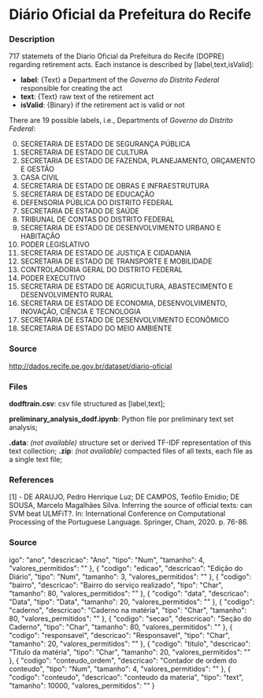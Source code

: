 # Diário Oficial da Prefeitura do Recife

### Description

717 statemets of the Diario Oficial da Prefeitura do Recife (DOPRE) regarding retirement acts. Each instance is described by [label,text,isValid]:

- **label**: {Text} a Department of the *Governo do Distrito Federal* responsible for creating the act
- **text**: {Text} raw text of the retirement act
- **isValid**: {Binary} if the retirement act is valid or not 

There are 19 possible labels, i.e., Departments of *Governo do Distrito Federal*:

0) SECRETARIA DE ESTADO DE SEGURANÇA PÚBLICA
1) SECRETARIA DE ESTADO DE CULTURA
2) SECRETARIA DE ESTADO DE FAZENDA, PLANEJAMENTO, ORÇAMENTO E GESTÃO
3) CASA CIVIL
4) SECRETARIA DE ESTADO DE OBRAS E INFRAESTRUTURA
5) SECRETARIA DE ESTADO DE EDUCAÇÃO
6) DEFENSORIA PÚBLICA DO DISTRITO FEDERAL
7) SECRETARIA DE ESTADO DE SAÚDE
8) TRIBUNAL DE CONTAS DO DISTRITO FEDERAL
9) SECRETARIA DE ESTADO DE DESENVOLVIMENTO URBANO E HABITAÇÃO
10) PODER LEGISLATIVO
11) SECRETARIA DE ESTADO DE JUSTIÇA E CIDADANIA
12) SECRETARIA DE ESTADO DE TRANSPORTE E MOBILIDADE
13) CONTROLADORIA GERAL DO DISTRITO FEDERAL
14) PODER EXECUTIVO
15) SECRETARIA DE ESTADO DE AGRICULTURA, ABASTECIMENTO E DESENVOLVIMENTO RURAL
16) SECRETARIA DE ESTADO DE ECONOMIA, DESENVOLVIMENTO, INOVAÇÃO, CIÊNCIA E TECNOLOGIA
17) SECRETARIA DE ESTADO DE DESENVOLVIMENTO ECONÔMICO
18) SECRETARIA DE ESTADO DO MEIO AMBIENTE

### Source

http://dados.recife.pe.gov.br/dataset/diario-oficial

### Files

**dodftrain.csv**: csv file structured as [label,text];

**preliminary_analysis_dodf.ipynb**: Python file por preliminary text set analysis;

**.data**: *(not available)* structure set or derived TF-IDF representation of this text collection;
**.zip**: *(not available)* compacted files of all texts, each file as a single text file;

### References

[1] - DE ARAUJO, Pedro Henrique Luz; DE CAMPOS, Teófilo Emidio; DE SOUSA, Marcelo Magalhães Silva. Inferring the source of official texts: can SVM beat ULMFiT?. In: International Conference on Computational Processing of the Portuguese Language. Springer, Cham, 2020. p. 76-86.

### Source



igo": "ano",
        "descricao": "Ano",
        "tipo": "Num",
        "tamanho": 4,
        "valores_permitidos": ""
      },
      {
        "codigo": "edicao",
        "descricao": "Edição do Diário",
        "tipo": "Num",
        "tamanho": 3,
        "valores_permitidos": ""
      },
      {
        "codigo": "bairro",
        "descricao": "Bairro do serviço realizado",
        "tipo": "Char",
        "tamanho": 80,
        "valores_permitidos": ""
      },
      {
        "codigo": "data",
        "descricao": "Data",
        "tipo": "Data",
        "tamanho": 20,
        "valores_permitidos": ""
      },
      {
        "codigo": "caderno",
        "descricao": "Caderno na matéria",
        "tipo": "Char",
        "tamanho": 80,
        "valores_permitidos": ""
      },
      {
        "codigo": "secao",
        "descricao": "Seção do Caderno",
        "tipo": "Char",
        "tamanho": 80,
        "valores_permitidos": ""
      },
      {
        "codigo": "responsavel",
        "descricao": "Responsavel",
        "tipo": "Char",
        "tamanho": 20,
        "valores_permitidos": ""
      },
      {
        "codigo": "titulo",
        "descricao": "Titulo da matéria",
        "tipo": "Char",
        "tamanho": 20,
        "valores_permitidos": ""
      },
      {
        "codigo": "conteudo_ordem",
        "descricao": "Contador de ordem do conteudo",
        "tipo": "Num",
        "tamanho": 4,
        "valores_permitidos": ""
      },
      {
        "codigo": "conteudo",
        "descricao": "conteudo da materia",
        "tipo": "text",
        "tamanho": 10000,
        "valores_permitidos": ""
      }
